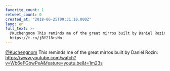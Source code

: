 ```yaml
---
favorite_count: 1
retweet_count: 0
created_at: "2018-06-25T09:31:10.000Z"
lang: en
full_text: >-
  @Kuchengnom This reminds me of the great mirros built by Daniel Rozin:
  https://t.co/jBY218rsNo
---
```


[@Kuchengnom](https://twitter.com/Kuchengnom) This reminds me of the great
mirros built by Daniel Rozin:
<https://www.youtube.com/watch?v=Wb6eFGbwPeA&feature=youtu.be&t=1m23s>
